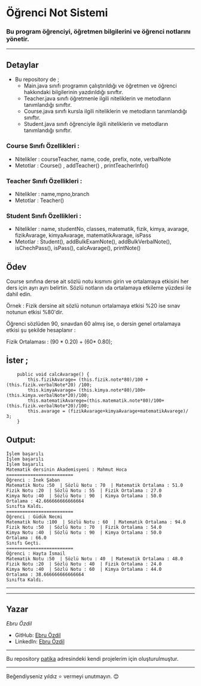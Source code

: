 # **Öğrenci Not Sistemi**
### Bu program öğrenciyi, öğretmen bilgilerini ve öğrenci notlarını yönetir.
---
## Detaylar
* Bu repository de ;
    * Main.java sınıfı programın çalıştırıldığı ve öğretmen ve öğrenci hakkındaki bilgilerinin yazdırıldığı sınıftır.
    * Teacher.java sınıfı öğretmenle ilgili niteliklerin ve metodların tanımlandığı sınıftır.
    * Course.java sınıfı kursla ilgili niteliklerin ve metodların tanımlandığı sınıftır.
    * Student.java sınıfı öğrenciyle ilgili niteliklerin ve metodların tanımlandığı sınıftır.
### **Course** Sınıfı Özellikleri :

- Nitelikler : courseTeacher, name, code, prefix, note, verbalNote
- Metotlar : Course() , addTeacher() , printTeacherInfo()

### **Teacher** Sınıfı Özellikleri :

- Nitelikler : name,mpno,branch
- Metotlar : Teacher()

### **Student** Sınıfı Özellikleri :

- Nitelikler : name, studentNo, classes, matematik, fizik, kimya, avarage, fizikAvarage, kimyaAvarage, matematikAvarage, isPass
- Metotlar : Student(), addBulkExamNote(), addBulkVerbalNote(), isChechPass(), isPass(), calcAvarage(), printNote()

## Ödev

Course sınıfına derse ait sözlü notu kısmını girin ve ortalamaya etkisini her ders için ayrı ayrı belirtin. Sözlü notların ıda ortalamaya etkileme yüzdesi ile dahil edin.

Örnek : Fizik dersine ait sözlü notunun ortalamaya etkisi %20 ise sınav notunun etkisi %80'dir.

Öğrenci sözlüden 90, sınavdan 60 almış ise, o dersin genel ortalamaya etkisi şu şekilde hesaplanır :

Fizik Ortalaması : (90 * 0.20) + (60* 0.80);
## İster ;
```
    public void calcAvarage() {
        this.fizikAvarage= (this.fizik.note*80)/100 +(this.fizik.verbalNote*20) /100;
        this.kimyaAvarage= (this.kimya.note*80)/100+(this.kimya.verbalNote*20)/100;
        this.matematikAvarege=(this.matematik.note*80)/100+(this.fizik.verbalNote*20)/100;
        this.avarage = (fizikAvarage+kimyaAvarage+matematikAvarege)/ 3;
    }
```
## Output:
```
İşlem başarılı
İşlem başarılı
İşlem başarılı
Matematik dersinin Akademisyeni : Mahmut Hoca
=========================
Öğrenci : İnek Şaban
Matematik Notu :50  | Sözlü Notu : 70  | Matematik Ortalama : 51.0 
Fizik Notu :20  | Sözlü Notu : 55  | Fizik Ortalama : 27.0
Kimya Notu :40  | Sözlü Notu : 90  | Kimya Ortalama : 50.0
Ortalama : 42.666666666666664
Sınıfta Kaldı.
=========================
Öğrenci : Güdük Necmi
Matematik Notu :100  | Sözlü Notu : 60  | Matematik Ortalama : 94.0
Fizik Notu :50  | Sözlü Notu : 70  | Fizik Ortalama : 54.0
Kimya Notu :40  | Sözlü Notu : 90  | Kimya Ortalama : 50.0
Ortalama : 66.0
Sınıfı Geçti.
=========================
Öğrenci : Hayta İsmail
Matematik Notu :50  | Sözlü Notu : 40  | Matematik Ortalama : 48.0 
Fizik Notu :20  | Sözlü Notu : 40  | Fizik Ortalama : 24.0
Kimya Notu :40  | Sözlü Notu : 60  | Kimya Ortalama : 44.0
Ortalama : 38.666666666666664
Sınıfta Kaldı.
```
---
---
## Yazar
 *Ebru Özdil*
* GitHub: [Ebru Özdil](https://github.com/ebruozdil)
* LinkedIn: [Ebru Özdil](https://www.linkedin.com/in/ebruozdil/)
---
Bu repository [patika](https://app.patika.dev/ebruzdil) adresindeki kendi projelerim için oluşturulmuştur.

---
Beğendiyseniz yıldız &#11088; vermeyi unutmayın. 😊

